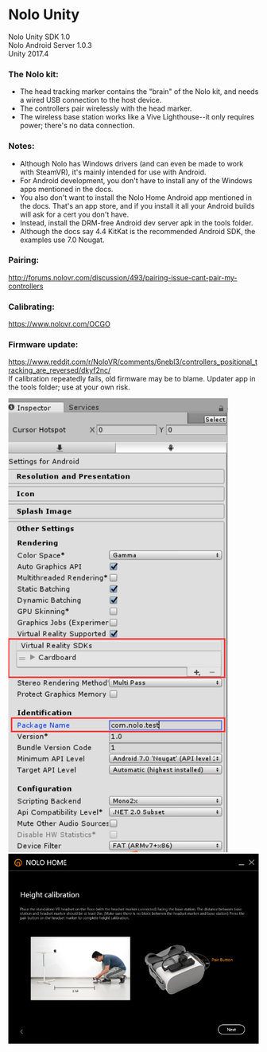 # Nolo Unity

Nolo Unity SDK 1.0<br>
Nolo Android Server 1.0.3<br>
Unity 2017.4<br>

### The Nolo kit:
<ul>
	<li>The head tracking marker contains the "brain" of the Nolo kit, and needs a wired USB connection to the host device.</li>
	<li>The controllers pair wirelessly with the head marker.</li>
	<li>The wireless base station works like a Vive Lighthouse--it only requires power; there's no data connection.</li>
</ul>

### Notes: 
<ul>
	<li>Although Nolo has Windows drivers (and can even be made to work with SteamVR), it's mainly intended for use with Android.</li>
	<li>For Android development, you don't have to install any of the Windows apps mentioned in the docs.</li>
	<li>You also don't want to install the Nolo Home Android app mentioned in the docs. That's an app store, and if you install it all your Android builds will ask for a cert you don't have.</li> 
	<li>Instead, install the DRM-free Android dev server apk in the tools folder.</li>
	<li>Although the docs say 4.4 KitKat is the recommended Android SDK, the examples use 7.0 Nougat.</li>
</ul>

### Pairing:<br>
http://forums.nolovr.com/discussion/493/pairing-issue-cant-pair-my-controllers<br>

### Calibrating:<br>
https://www.nolovr.com/OCGO

### Firmware update:<br>
https://www.reddit.com/r/NoloVR/comments/6nebl3/controllers_positional_tracking_are_reversed/dkyf2nc/<br>
If calibration repeatedly fails, old firmware may be to blame. Updater app in the tools folder; use at your own risk.<br>

<img src="./docs/images/cardboardsetting.png">
<img src="./docs/images/calibration.png">